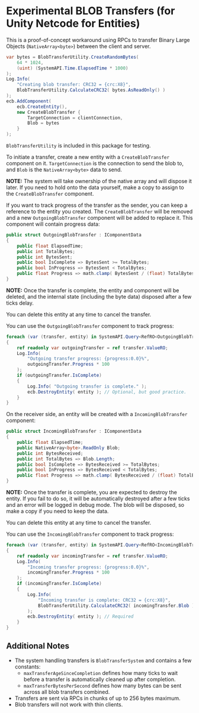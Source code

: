 # Experimental BLOB Transfers (for Unity Netcode for Entities)

This is a proof-of-concept workaround using RPCs to transfer Binary Large Objects (`NativeArray<byte>`) between the
client
and server.

```csharp
var bytes = BlobTransferUtility.CreateRandomBytes( 
    64 * 1024, 
    (uint) (SystemAPI.Time.ElapsedTime * 1000) 
);
Log.Info( 
    "Creating blob transfer: CRC32 = {crc:X8}", 
    BlobTransferUtility.CalculateCRC32( bytes.AsReadOnly() ) 
);
ecb.AddComponent( 
    ecb.CreateEntity(), 
    new CreateBlobTransfer { 
        TargetConnection = clientConnection, 
        Blob = bytes 
    } 
);
```

`BlobTransferUtility` is included in this package for testing.

To initiate a transfer, create a new entity with a `CreateBlobTransfer` component on it. `TargetConnection` is the
connection to send the blob to, and `Blob` is the `NativeArray<byte>` data to send.

**NOTE:** The system will take ownership of the native array and will dispose it later. If you need to hold onto the
data yourself, make a copy to assign to the `CreateBlobTransfer` component.

If you want to track progress of the transfer as the sender, you can keep a reference to the entity you created.
The `CreateBlobTransfer` will be removed and a new `OutgoingBlobTransfer` component will be added to replace it. This
component will contain progress data:

```csharp
public struct OutgoingBlobTransfer : IComponentData
{
    public float ElapsedTime;
    public int TotalBytes;
    public int BytesSent;
    public bool IsComplete => BytesSent >= TotalBytes;
    public bool InProgress => BytesSent < TotalBytes;
    public float Progress => math.clamp( BytesSent / (float) TotalBytes, 0f, 1f );
}
```

**NOTE:** Once the transfer is complete, the entity and component will be deleted, and the internal state (including the
byte data) disposed after a few ticks delay.

You can delete this entity at any time to cancel the transfer.

You can use the `OutgoingBlobTransfer` component to track progress:

```csharp
foreach (var (transfer, entity) in SystemAPI.Query<RefRO<OutgoingBlobTransfer>>().WithEntityAccess())
{
    ref readonly var outgoingTransfer = ref transfer.ValueRO;
    Log.Info( 
        "Outgoing transfer progress: {progress:0.0}%", 
        outgoingTransfer.Progress * 100 
    );
    if (outgoingTransfer.IsComplete)
    {
        Log.Info( "Outgoing transfer is complete." );
        ecb.DestroyEntity( entity ); // Optional, but good practice.
    }
}
```

On the receiver side, an entity will be created with a `IncomingBlobTransfer` component:

```csharp
public struct IncomingBlobTransfer : IComponentData
{
    public float ElapsedTime;
    public NativeArray<byte>.ReadOnly Blob;
    public int BytesReceived;
    public int TotalBytes => Blob.Length;
    public bool IsComplete => BytesReceived >= TotalBytes;
    public bool InProgress => BytesReceived < TotalBytes;
    public float Progress => math.clamp( BytesReceived / (float) TotalBytes, 0f, 1f );
}
```

**NOTE:** Once the transfer is complete, you are expected to destroy the entity. If you fail to do so, it will be
automatically destroyed after a few ticks and an error will be logged in debug mode. The blob will be disposed, so make
a copy if you need to keep the data.

You can delete this entity at any time to cancel the transfer.

You can use the `IncomingBlobTransfer` component to track progress:

```csharp
foreach (var (transfer, entity) in SystemAPI.Query<RefRO<IncomingBlobTransfer>>().WithEntityAccess())
{
    ref readonly var incomingTransfer = ref transfer.ValueRO;
    Log.Info( 
        "Incoming transfer progress: {progress:0.0}%", 
        incomingTransfer.Progress * 100 
    );
    if (incomingTransfer.IsComplete)
    {
        Log.Info( 
            "Incoming transfer is complete: CRC32 = {crc:X8}", 
            BlobTransferUtility.CalculateCRC32( incomingTransfer.Blob )
        );
        ecb.DestroyEntity( entity ); // Required
    }
}
```

## Additional Notes

* The system handling transfers is `BlobTransferSystem` and contains a few constants:
    * `maxTransferAgeSinceCompletion` defines how many ticks to wait before a transfer is automatically cleaned up after
      completion.
    * `maxTransferBytesPerSecond` defines how many bytes can be sent across all blob transfers combined.
* Transfers are sent via RPCs in chunks of up to 256 bytes maximum.
* Blob transfers will not work with thin clients.